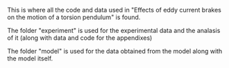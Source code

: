 This is where all the code and data used in "Effects of eddy current brakes on the motion of a torsion pendulum" is found.

The folder "experiment" is used for the experimental data and the analasis of it (along with data and code for the appendixes)

The folder "model" is used for the data obtained from the model along with the model itself.
